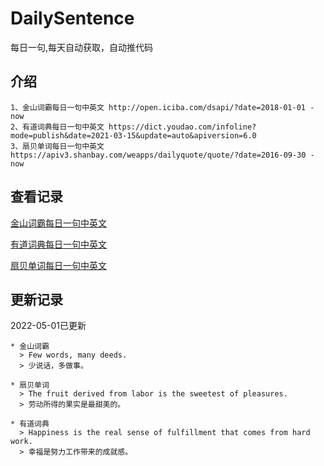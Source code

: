 # DailySentence

每日一句,每天自动获取，自动推代码

## 介绍

```
1、金山词霸每日一句中英文 http://open.iciba.com/dsapi/?date=2018-01-01 - now
2、有道词典每日一句中英文 https://dict.youdao.com/infoline?mode=publish&date=2021-03-15&update=auto&apiversion=6.0
3、扇贝单词每日一句中英文 https://apiv3.shanbay.com/weapps/dailyquote/quote/?date=2016-09-30 - now
```

## 查看记录

[金山词霸每日一句中英文](./data/iciba/)

[有道词典每日一句中英文](./data/youdao/)

[扇贝单词每日一句中英文](./data/shanbay/)

## 更新记录
2022-05-01已更新 
```
* 金山词霸
  > Few words, many deeds.
  > 少说话，多做事。

* 扇贝单词
  > The fruit derived from labor is the sweetest of pleasures.
  > 劳动所得的果实是最甜美的。

* 有道词典
  > Happiness is the real sense of fulfillment that comes from hard work.
  > 幸福是努力工作带来的成就感。

```
